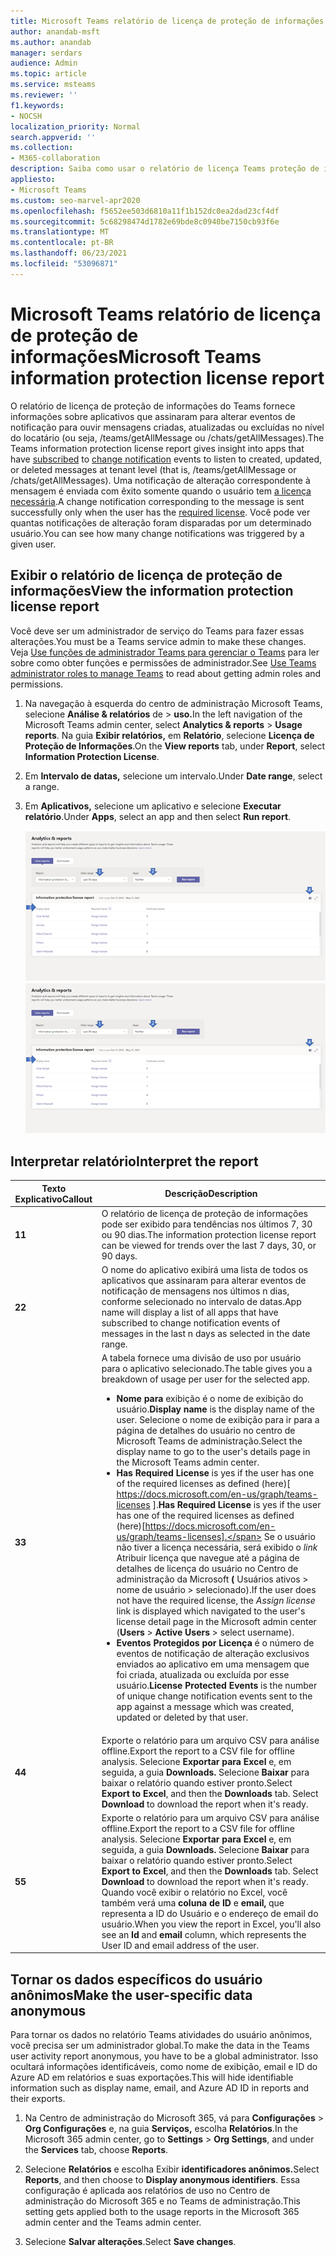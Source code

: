 ```yaml
---
title: Microsoft Teams relatório de licença de proteção de informações
author: anandab-msft
ms.author: anandab
manager: serdars
audience: Admin
ms.topic: article
ms.service: msteams
ms.reviewer: ''
f1.keywords:
- NOCSH
localization_priority: Normal
search.appverid: ''
ms.collection:
- M365-collaboration
description: Saiba como usar o relatório de licença Teams proteção de informações no centro de administração Microsoft Teams para ver como os aplicativos em sua organização estão usando APIs de assinatura de eventos de notificação de alteração.
appliesto:
- Microsoft Teams
ms.custom: seo-marvel-apr2020
ms.openlocfilehash: f5652ee503d6810a11f1b152dc0ea2dad23cf4df
ms.sourcegitcommit: 5c68298474d1782e69bde8c0940be7150cb93f6e
ms.translationtype: MT
ms.contentlocale: pt-BR
ms.lasthandoff: 06/23/2021
ms.locfileid: "53096871"
---
```

# <a name="microsoft-teams-information-protection-license-report"></a><span data-ttu-id="76d8e-103">Microsoft Teams relatório de licença de proteção de informações</span><span class="sxs-lookup"><span data-stu-id="76d8e-103">Microsoft Teams information protection license report</span></span>

<span data-ttu-id="76d8e-104">O relatório de licença de proteção de informações [](/graph/api/resources/subscription?view=graph-rest-1.0) do [](/graph/api/resources/webhooks?view=graph-rest-1.0) Teams fornece informações sobre aplicativos que assinaram para alterar eventos de notificação para ouvir mensagens criadas, atualizadas ou excluídas no nível do locatário (ou seja, /teams/getAllMessage ou /chats/getAllMessages).</span><span class="sxs-lookup"><span data-stu-id="76d8e-104">The Teams information protection license report gives insight into apps that have [subscribed](/graph/api/resources/subscription?view=graph-rest-1.0) to [change notification](/graph/api/resources/webhooks?view=graph-rest-1.0) events to listen to created, updated, or deleted messages at tenant level (that is, /teams/getAllMessage or /chats/getAllMessages).</span></span> <span data-ttu-id="76d8e-105">Uma notificação de alteração correspondente à mensagem é enviada com êxito somente quando o usuário tem [a licença necessária](/graph/teams-licenses).</span><span class="sxs-lookup"><span data-stu-id="76d8e-105">A change notification corresponding to the message is sent successfully only when the user has the [required license](/graph/teams-licenses).</span></span>  <span data-ttu-id="76d8e-106">Você pode ver quantas notificações de alteração foram disparadas por um determinado usuário.</span><span class="sxs-lookup"><span data-stu-id="76d8e-106">You can see how many change notifications was triggered by a given user.</span></span>


## <a name="view-the-information-protection-license-report"></a><span data-ttu-id="76d8e-107">Exibir o relatório de licença de proteção de informações</span><span class="sxs-lookup"><span data-stu-id="76d8e-107">View the information protection license report</span></span>

<span data-ttu-id="76d8e-108">Você deve ser um administrador de serviço do Teams para fazer essas alterações.</span><span class="sxs-lookup"><span data-stu-id="76d8e-108">You must be a Teams service admin to make these changes.</span></span> <span data-ttu-id="76d8e-109">Veja [ Use funções de administrador Teams para gerenciar o Teams](../using-admin-roles.md) para ler sobre como obter funções e permissões de administrador.</span><span class="sxs-lookup"><span data-stu-id="76d8e-109">See [Use Teams administrator roles to manage Teams](../using-admin-roles.md) to read about getting admin roles and permissions.</span></span>

1. <span data-ttu-id="76d8e-110">Na navegação à esquerda do centro de administração Microsoft Teams, selecione **Análise & relatórios** de  >  **uso.**</span><span class="sxs-lookup"><span data-stu-id="76d8e-110">In the left navigation of the Microsoft Teams admin center, select **Analytics & reports** > **Usage reports**.</span></span> <span data-ttu-id="76d8e-111">Na guia **Exibir relatórios,** em **Relatório**, selecione **Licença de Proteção de Informações**.</span><span class="sxs-lookup"><span data-stu-id="76d8e-111">On the **View reports** tab, under **Report**, select **Information Protection License**.</span></span>
2. <span data-ttu-id="76d8e-112">Em **Intervalo de datas,** selecione um intervalo.</span><span class="sxs-lookup"><span data-stu-id="76d8e-112">Under **Date range**, select a range.</span></span>
3. <span data-ttu-id="76d8e-113">Em **Aplicativos,** selecione um aplicativo e selecione **Executar relatório**.</span><span class="sxs-lookup"><span data-stu-id="76d8e-113">Under **Apps**, select an app and then select **Run report**.</span></span>

    <span data-ttu-id="76d8e-114">![Captura de tela do relatório Teams de licença de proteção de informações no centro de administração Teams com callouts](../media/teams-info-protection-license-report-with-callouts.png "Captura de tela do relatório Teams de licença de proteção de informações no centro de administração Teams com callouts")</span><span class="sxs-lookup"><span data-stu-id="76d8e-114">![Screenshot of the Teams information protection license report in the Teams admin center with callouts](../media/teams-info-protection-license-report-with-callouts.png "Screenshot of the Teams information protection license report in the Teams admin center with callouts")</span></span>

## <a name="interpret-the-report"></a><span data-ttu-id="76d8e-115">Interpretar relatório</span><span class="sxs-lookup"><span data-stu-id="76d8e-115">Interpret the report</span></span>

|<span data-ttu-id="76d8e-116">Texto Explicativo</span><span class="sxs-lookup"><span data-stu-id="76d8e-116">Callout</span></span> |<span data-ttu-id="76d8e-117">Descrição</span><span class="sxs-lookup"><span data-stu-id="76d8e-117">Description</span></span>  |
|--------|-------------|
|<span data-ttu-id="76d8e-118">**1**</span><span class="sxs-lookup"><span data-stu-id="76d8e-118">**1**</span></span>   |<span data-ttu-id="76d8e-119">O relatório de licença de proteção de informações pode ser exibido para tendências nos últimos 7, 30 ou 90 dias.</span><span class="sxs-lookup"><span data-stu-id="76d8e-119">The information protection license report can be viewed for trends over the last 7 days, 30, or 90 days.</span></span> |
|<span data-ttu-id="76d8e-120">**2**</span><span class="sxs-lookup"><span data-stu-id="76d8e-120">**2**</span></span>   |<span data-ttu-id="76d8e-121">O nome do aplicativo exibirá uma lista de todos os aplicativos que assinaram para alterar eventos de notificação de mensagens nos últimos n dias, conforme selecionado no intervalo de datas.</span><span class="sxs-lookup"><span data-stu-id="76d8e-121">App name will display a list of all apps that have subscribed to change notification events of messages in the last n days as selected in the date range.</span></span> |
|<span data-ttu-id="76d8e-122">**3**</span><span class="sxs-lookup"><span data-stu-id="76d8e-122">**3**</span></span>   |<span data-ttu-id="76d8e-123">A tabela fornece uma divisão de uso por usuário para o aplicativo selecionado.</span><span class="sxs-lookup"><span data-stu-id="76d8e-123">The table gives you a breakdown of usage per user for the selected app.</span></span><ul><li><span data-ttu-id="76d8e-124">**Nome para** exibição é o nome de exibição do usuário.</span><span class="sxs-lookup"><span data-stu-id="76d8e-124">**Display name** is the display name of the user.</span></span> <span data-ttu-id="76d8e-125">Selecione o nome de exibição para ir para a página de detalhes do usuário no centro de Microsoft Teams de administração.</span><span class="sxs-lookup"><span data-stu-id="76d8e-125">Select the display name to go to the user's details page in the Microsoft Teams admin center.</span></span></li><li><span data-ttu-id="76d8e-126">**Has Required License** is yes if the user has one of the required licenses as defined (here)[ https://docs.microsoft.com/en-us/graph/teams-licenses ].</span><span class="sxs-lookup"><span data-stu-id="76d8e-126">**Has Required License** is yes if the user has one of the required licenses as defined (here)[https://docs.microsoft.com/en-us/graph/teams-licenses].</span></span> <span data-ttu-id="76d8e-127">Se o usuário não tiver a licença necessária, será exibido o _link_ Atribuir licença que navegue até a página de detalhes de licença do usuário no Centro de administração da Microsoft **(** Usuários ativos > nome de usuário  >   selecionado).</span><span class="sxs-lookup"><span data-stu-id="76d8e-127">If the user does not have the required license, the _Assign license_ link is displayed which navigated to the user's license detail page in the Microsoft admin center (**Users** > **Active Users** > select username).</span></span></li><li><span data-ttu-id="76d8e-128">**Eventos Protegidos por Licença** é o número de eventos de notificação de alteração exclusivos enviados ao aplicativo em uma mensagem que foi criada, atualizada ou excluída por esse usuário.</span><span class="sxs-lookup"><span data-stu-id="76d8e-128">**License Protected Events** is the number of unique change notification events sent to the app against a message which was created, updated or deleted by that user.</span></span></li></ul> |
|<span data-ttu-id="76d8e-129">**4**</span><span class="sxs-lookup"><span data-stu-id="76d8e-129">**4**</span></span>   |<span data-ttu-id="76d8e-130">Exporte o relatório para um arquivo CSV para análise offline.</span><span class="sxs-lookup"><span data-stu-id="76d8e-130">Export the report to a CSV file for offline analysis.</span></span> <span data-ttu-id="76d8e-131">Selecione **Exportar para Excel** e, em seguida, a guia **Downloads.** Selecione **Baixar** para baixar o relatório quando estiver pronto.</span><span class="sxs-lookup"><span data-stu-id="76d8e-131">Select **Export to Excel**, and then the **Downloads** tab. Select **Download** to download the report when it's ready.</span></span> |
|<span data-ttu-id="76d8e-132">**5**</span><span class="sxs-lookup"><span data-stu-id="76d8e-132">**5**</span></span>   |<span data-ttu-id="76d8e-133">Exporte o relatório para um arquivo CSV para análise offline.</span><span class="sxs-lookup"><span data-stu-id="76d8e-133">Export the report to a CSV file for offline analysis.</span></span> <span data-ttu-id="76d8e-134">Selecione **Exportar para Excel** e, em seguida, a guia **Downloads.** Selecione **Baixar** para baixar o relatório quando estiver pronto.</span><span class="sxs-lookup"><span data-stu-id="76d8e-134">Select **Export to Excel**, and then the **Downloads** tab. Select **Download** to download the report when it's ready.</span></span> <span data-ttu-id="76d8e-135">Quando você exibir o relatório no Excel, você também verá uma **coluna de ID** e **email,** que representa a ID do Usuário e o endereço de email do usuário.</span><span class="sxs-lookup"><span data-stu-id="76d8e-135">When you view the report in Excel, you'll also see an **Id** and **email** column, which represents the User ID and email address of the user.</span></span> |

## <a name="make-the-user-specific-data-anonymous"></a><span data-ttu-id="76d8e-136">Tornar os dados específicos do usuário anônimos</span><span class="sxs-lookup"><span data-stu-id="76d8e-136">Make the user-specific data anonymous</span></span>

<span data-ttu-id="76d8e-137">Para tornar os dados no relatório Teams atividades do usuário anônimos, você precisa ser um administrador global.</span><span class="sxs-lookup"><span data-stu-id="76d8e-137">To make the data in the Teams user activity report anonymous, you have to be a global administrator.</span></span> <span data-ttu-id="76d8e-138">Isso ocultará informações identificáveis, como nome de exibição, email e ID do Azure AD em relatórios e suas exportações.</span><span class="sxs-lookup"><span data-stu-id="76d8e-138">This will hide identifiable information such as display name, email, and Azure AD ID in reports and their exports.</span></span>

1. <span data-ttu-id="76d8e-139">Na Centro de administração do Microsoft 365, vá para **Configurações** \> **Org Configurações** e, na guia **Serviços,** escolha **Relatórios**.</span><span class="sxs-lookup"><span data-stu-id="76d8e-139">In the Microsoft 365 admin center, go to **Settings** \> **Org Settings**, and under the **Services** tab, choose **Reports**.</span></span>
    
2. <span data-ttu-id="76d8e-140">Selecione **Relatórios** e escolha Exibir **identificadores anônimos.**</span><span class="sxs-lookup"><span data-stu-id="76d8e-140">Select **Reports**, and then choose to **Display anonymous identifiers**.</span></span> <span data-ttu-id="76d8e-141">Essa configuração é aplicada aos relatórios de uso no Centro de administração do Microsoft 365 e no Teams de administração.</span><span class="sxs-lookup"><span data-stu-id="76d8e-141">This setting gets applied both to the usage reports in the Microsoft 365 admin center and the Teams admin center.</span></span>
  
3. <span data-ttu-id="76d8e-142">Selecione **Salvar alterações**.</span><span class="sxs-lookup"><span data-stu-id="76d8e-142">Select **Save changes**.</span></span>
